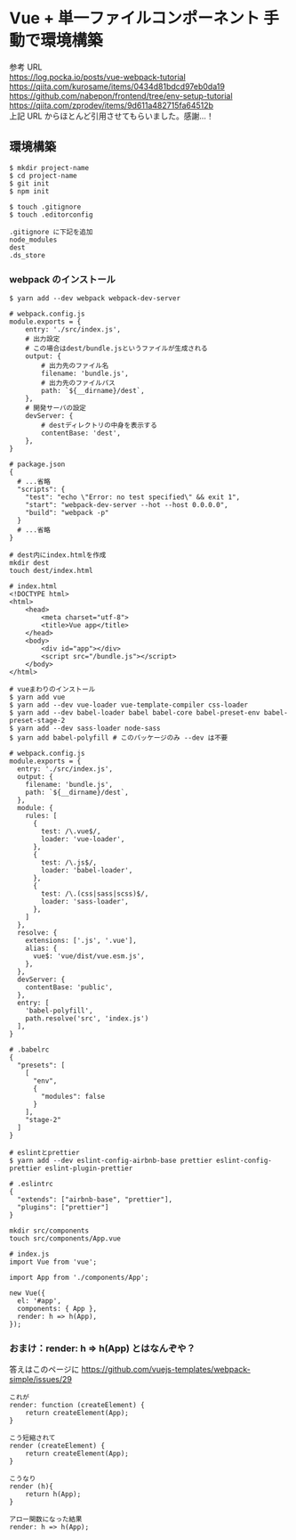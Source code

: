 # Vue + 単一ファイルコンポーネント 手動で環境構築

参考 URL  
https://log.pocka.io/posts/vue-webpack-tutorial  
https://qiita.com/kurosame/items/0434d81bdcd97eb0da19  
https://github.com/nabepon/frontend/tree/env-setup-tutorial  
https://qiita.com/zprodev/items/9d611a482715fa64512b  
上記 URL からほとんど引用させてもらいました。感謝…！

## 環境構築

```
$ mkdir project-name
$ cd project-name
$ git init
$ npm init

$ touch .gitignore
$ touch .editorconfig
```

```
.gitignore に下記を追加
node_modules
dest
.ds_store
```

### webpack のインストール

```
$ yarn add --dev webpack webpack-dev-server
```

```
# webpack.config.js
module.exports = {
    entry: './src/index.js',
    # 出力設定
    # この場合はdest/bundle.jsというファイルが生成される
    output: {
        # 出力先のファイル名
        filename: 'bundle.js',
        # 出力先のファイルパス
        path: `${__dirname}/dest`,
    },
    # 開発サーバの設定
    devServer: {
        # destディレクトリの中身を表示する
        contentBase: 'dest',
    },
}
```

```
# package.json
{
  # ...省略
  "scripts": {
    "test": "echo \"Error: no test specified\" && exit 1",
    "start": "webpack-dev-server --hot --host 0.0.0.0",
    "build": "webpack -p"
  }
  # ...省略
}
```

```
# dest内にindex.htmlを作成
mkdir dest
touch dest/index.html

# index.html
<!DOCTYPE html>
<html>
    <head>
        <meta charset="utf-8">
        <title>Vue app</title>
    </head>
    <body>
        <div id="app"></div>
        <script src="/bundle.js"></script>
    </body>
</html>
```

```
# vueまわりのインストール
$ yarn add vue
$ yarn add --dev vue-loader vue-template-compiler css-loader
$ yarn add --dev babel-loader babel babel-core babel-preset-env babel-preset-stage-2
$ yarn add --dev sass-loader node-sass
$ yarn add babel-polyfill # このパッケージのみ --dev は不要
```

```
# webpack.config.js
module.exports = {
  entry: './src/index.js',
  output: {
    filename: 'bundle.js',
    path: `${__dirname}/dest`,
  },
  module: {
    rules: [
      {
        test: /\.vue$/,
        loader: 'vue-loader',
      },
      {
        test: /\.js$/,
        loader: 'babel-loader',
      },
      {
        test: /\.(css|sass|scss)$/,
        loader: 'sass-loader',
      },
    ]
  },
  resolve: {
    extensions: ['.js', '.vue'],
    alias: {
      vue$: 'vue/dist/vue.esm.js',
    },
  },
  devServer: {
    contentBase: 'public',
  },
  entry: [
    'babel-polyfill',
    path.resolve('src', 'index.js')
  ],
}
```

```
# .babelrc
{
  "presets": [
    [
      "env",
      {
        "modules": false
      }
    ],
    "stage-2"
  ]
}
```

```
# eslintとprettier
$ yarn add --dev eslint-config-airbnb-base prettier eslint-config-prettier eslint-plugin-prettier
```

```
# .eslintrc
{
  "extends": ["airbnb-base", "prettier"],
  "plugins": ["prettier"]
}
```

```
mkdir src/components
touch src/components/App.vue
```

```
# index.js
import Vue from 'vue';

import App from './components/App';

new Vue({
  el: '#app',
  components: { App },
  render: h => h(App),
});
```

### おまけ：render: h => h(App) とはなんぞや？

答えはこのページに
https://github.com/vuejs-templates/webpack-simple/issues/29

```
これが
render: function (createElement) {
    return createElement(App);
}
```

```
こう短縮されて
render (createElement) {
    return createElement(App);
}
```

```
こうなり
render (h){
    return h(App);
}
```

```
アロー関数になった結果
render: h => h(App);
```
